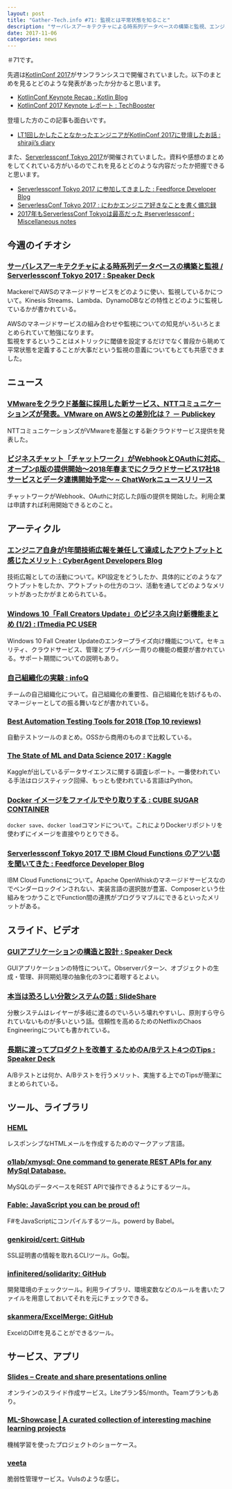 ```yaml
---
layout: post
title: "Gather-Tech.info #71: 監視とは平常状態を知ること"
description: "サーバレスアーキテクチャによる時系列データベースの構築と監視、エンジニア自身が1年間技術広報を兼任して達成したアウトプットと感じたメリット など"
date: 2017-11-06
categories: news
---
```


＃71です。

先週は[KotlinConf 2017](https://www.kotlinconf.com/)がサンフランシスコで開催されていました。以下のまとめを見るとどのような発表があったか分かると思います。

- [KotlinConf Keynote Recap : Kotlin Blog](https://blog.jetbrains.com/kotlin/2017/11/kotlinconf-keynote-recap/)
- [KotlinConf 2017 Keynote レポート : TechBooster](https://techbooster.org/android/17997/)

登壇した方のこの記事も面白いです。

- [LT1回しかしたことなかったエンジニアがKotlinConf 2017に登壇したお話 : shiraji’s diary](http://shiraji.hatenablog.com/entry/2017/11/04/193914)

また、[Serverlessconf Tokyo 2017](http://tokyo.serverlessconf.io/)が開催されていました。資料や感想のまとめをしてくれている方がいるのでこれを見るとどのような内容だったか把握できると思います。

- [Serverlessconf Tokyo 2017 に参加してきました : Feedforce Developer Blog](http://developer.feedforce.jp/entry/2017/11/05/111553)
- [ServerlessConf Tokyo 2017 : にわかエンジニア好きなことを書く備忘録](http://www.n-novice.com/entry/2017/11/03/240000)
- [2017年もServerlessConf Tokyoは最高だった #serverlessconf : Miscellaneous notes](http://marcy.hatenablog.com/entry/2017/11/05/194430)

## 今週のイチオシ

### [サーバレスアーキテクチャによる時系列データベースの構築と監視 / Serverlessconf Tokyo 2017 : Speaker Deck](https://speakerdeck.com/itchyny/serverlessconf-tokyo-2017)

MackerelでAWSのマネージドサービスをどのように使い、監視しているかについて。Kinesis Streams、Lambda、DynamoDBなどの特性とどのように監視しているかが書かれている。

AWSのマネージドサービスの組み合わせや監視についての知見がいろいろとまとめられていて勉強になります。  
監視をするということはメトリックに閾値を設定するだけでなく普段から眺めて平常状態を定義することが大事だという監視の意義についてもとても共感できました。

## ニュース

### [VMwareをクラウド基盤に採用した新サービス、NTTコミュニケーションズが発表。VMware on AWSとの差別化は？ － Publickey](http://www.publickey1.jp/blog/17/vmwarenttvmware_on_aws.html)

NTTコミュニケーションズがVMwareを基盤とする新クラウドサービス提供を発表した。

### [ビジネスチャット「チャットワーク」がWebhookとOAuthに対応、オープンβ版の提供開始〜2018年春までにクラウドサービス17社18サービスとデータ連携開始予定〜 ~ ChatWorkニュースリリース](http://news-ja.chatwork.com/2017/11/webhookoauth201818.html)

チャットワークがWebhook、OAuthに対応したβ版の提供を開始した。利用企業は申請すれば利用開始できるとのこと。

## アーティクル

### [エンジニア自身が1年間技術広報を兼任して達成したアウトプットと感じたメリット : CyberAgent Developers Blog](https://developers.cyberagent.co.jp/blog/archives/11474/)

技術広報としての活動について。KPI設定をどうしたか、具体的にどのようなアウトプットをしたか、アウトプットの仕方のコツ、活動を通してどのようなメリットがあったかがまとめられている。

### [Windows 10「Fall Creators Update」のビジネス向け新機能まとめ (1/2) : ITmedia PC USER](http://www.itmedia.co.jp/pcuser/articles/1710/30/news043.html)

Windows 10 Fall Creater Updateのエンタープライズ向け機能について。セキュリティ、クラウドサービス、管理とプライバシー周りの機能の概要が書かれている。サポート期間についての説明もあり。

### [自己組織化の実験 : infoQ](https://www.infoq.com/jp/news/2017/10/experimenting-self-organisation?utm_campaign=infoq_content&amp%3butm_source=infoq&amp%3butm_medium=feed&amp%3butm_term=global)

チームの自己組織化について。自己組織化の重要性、自己組織化を妨げるもの、マネージャーとしての振る舞いなどが書かれている。

### [Best Automation Testing Tools for 2018 (Top 10 reviews)](https://medium.com/@briananderson2209/best-automation-testing-tools-for-2018-top-10-reviews-8a4a19f664d2)

自動テストツールのまとめ。OSSから商用のものまで比較している。

### [The State of ML and Data Science 2017 : Kaggle](https://www.kaggle.com/surveys/2017)

Kaggleが出しているデータサイエンスに関する調査レポート。一番使われている手法はロジスティック回帰、もっとも使われている言語はPython。

### [Docker イメージをファイルでやり取りする : CUBE SUGAR CONTAINER](http://blog.amedama.jp/entry/2017/11/01/204637)

`docker save`、`docker load`コマンドについて。これによりDockerリポジトリを使わずにイメージを直接やりとりできる。

### [Serverlessconf Tokyo 2017 で IBM Cloud Functions のアツい話を聞いてきた : Feedforce Developer Blog](http://developer.feedforce.jp/entry/2017/11/02/221452)

IBM Cloud Functionsについて。Apache OpenWhiskのマネージドサービスなのでベンダーロックインされない、実装言語の選択肢が豊富、Composerという仕組みをつかうことでFunction間の連携がプログラマブルにできるといったメリットがある。

## スライド、ビデオ

### [GUIアプリケーションの構造と設計 : Speaker Deck](https://speakerdeck.com/cockscomb/guiapurikesiyonfalsegou-zao-toshe-ji)

GUIアプリケーションの特性について。Observerパターン、オブジェクトの生成・管理、非同期処理の抽象化の3つに着眼するとよい。

### [本当は恐ろしい分散システムの話 : SlideShare](https://www.slideshare.net/kumagi/ss-81368169)

分散システムはレイヤーが多岐に渡るのでいろいろ壊れやすいし、原則すら守られていないものが多いという話。信頼性を高めるためのNetflixのChaos Engineeringについても書かれている。

### [長期に渡ってプロダクトを改善す るためのA/Bテスト4つのTips : Speaker Deck](https://speakerdeck.com/kwtnb/btesuto4tufalsetips)

A/Bテストとは何か、A/Bテストを行うメリット、実施する上でのTipsが簡潔にまとめられている。

## ツール、ライブラリ

### [HEML](https://heml.io/)

レスポンシブなHTMLメールを作成するためのマークアップ言語。

### [o1lab/xmysql: One command to generate REST APIs for any MySql Database.](https://github.com/o1lab/xmysql)

MySQLのデータベースをREST APIで操作できるようにするツール。

### [Fable: JavaScript you can be proud of!](http://fable.io/)

F#をJavaScriptにコンパイルするツール。powerd by Babel。

### [genkiroid/cert: GitHub](https://github.com/genkiroid/cert)

SSL証明書の情報を取れるCLIツール。Go製。

### [infinitered/solidarity: GitHub](https://github.com/infinitered/solidarity)

開発環境のチェックツール。利用ライブラリ、環境変数などのルールを書いたファイルを用意しておいてそれを元にチェックできる。

### [skanmera/ExcelMerge: GitHub](https://github.com/skanmera/ExcelMerge)

ExcelのDiffを見ることができるツール。

## サービス、アプリ

### [Slides – Create and share presentations online](https://slides.com/)

オンラインのスライド作成サービス。Liteプラン$5/month。Teamプランもあり。

### [ML-Showcase | A curated collection of interesting machine learning projects](https://ml-showcase.com/)

機械学習を使ったプロジェクトのショーケース。

### [veeta](https://www.veeta.tech/)

脆弱性管理サービス。Vulsのような感じ。

